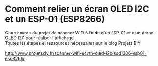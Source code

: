 # Comment relier un écran OLED I2C et un ESP-01 (ESP8266)
Code source du projet de scanner WiFi à l'aide d'un ESP-01 et d'un écran OLED I2C pour réaliser l'affichage 
<br>Toutes les étapes et ressources nécessaires sur le blog Projets DIY</br>
<br>http://www.projetsdiy.fr/scanner-wifi-ecran-oled-i2c-ssd1306-esp01-esp8266/</br>

